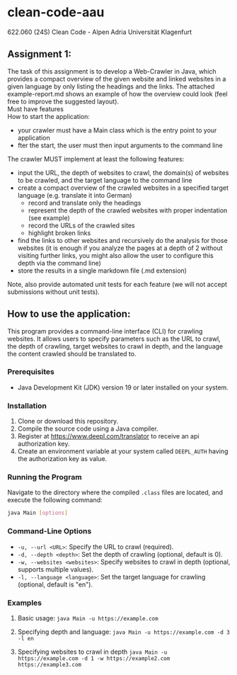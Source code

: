 
# clean-code-aau
622.060 (24S) Clean Code - Alpen Adria Universität Klagenfurt

## Assignment 1:

The task of this assignment is to develop a Web-Crawler in Java, which provides a compact overview of the given website and linked websites in a given language by only listing the headings and the links. The attached example-report.md shows an example of how the overview could look (feel free to improve the suggested layout).  
Must have features  
How to start the application:

- your crawler must have a Main class which is the entry point to your application
- fter the start, the user must then input arguments to the command line

The crawler MUST implement at least the following features:

- input the URL, the depth of websites to crawl, the domain(s) of websites to be crawled, and the target language to the command line
- create a compact overview of the crawled websites in a specified target language (e.g. translate it into German)
  - record and translate only the headings
  - represent the depth of the crawled websites with proper indentation (see example)
  - record the URLs of the crawled sites
  - highlight broken links
- find the links to other websites and recursively do the analysis for those websites (it is enough if you analyze the pages at a depth of 2 without visiting further links, you might also allow the user to configure this depth via the command line)
- store the results in a single markdown file (.md extension)

Note, also provide automated unit tests for each feature (we will not accept submissions without unit tests).

## How to use the application:

This program provides a command-line interface (CLI) for crawling websites. It allows users to specify parameters such as the URL to crawl, the depth of crawling, target websites to crawl in depth, and the language the content crawled should be translated to.

### Prerequisites

- Java Development Kit (JDK) version 19 or later installed on your system.

### Installation

1. Clone or download this repository.
2. Compile the source code using a Java compiler.
3. Register at https://www.deepl.com/translator to receive an api authorization key.
4. Create an environment variable at your system called `DEEPL_AUTH` having the authorization key as value.

### Running the Program

Navigate to the directory where the compiled `.class` files are located, and execute the following command:

```bash
java Main [options]
```

### Command-Line Options

-   `-u, --url <URL>`: Specify the URL to crawl (required).
-   `-d, --depth <depth>`: Set the depth of crawling (optional, default is 0).
-   `-w, --websites <websites>`: Specify websites to crawl in depth (optional, supports multiple values).
-   `-l, --language <language>`: Set the target language for crawling (optional, default is "en").

### Examples

1.  Basic usage:
    `java Main -u https://example.com`

2.  Specifying depth and language:
    `java Main -u https://example.com -d 3 -l en`

3.  Specifying websites to crawl in depth
    `java Main -u https://example.com -d 1 -w https://example2.com https://example3.com`

